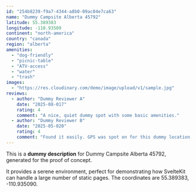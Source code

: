```yaml
---
id: "254b8239-f9a7-4344-a8b0-09ac04e7ca63"
name: "Dummy Campsite Alberta 45792"
latitude: 55.389383
longitude: -110.93509
continent: "north-america"
country: "canada"
region: "alberta"
amenities:
  - "dog-friendly"
  - "picnic-table"
  - "ATV-access"
  - "water"
  - "trash"
images:
  - "https://res.cloudinary.com/demo/image/upload/v1/sample.jpg"
reviews:
  - author: "Dummy Reviewer A"
    date: "2025-08-017"
    rating: 4
    comment: "A nice, quiet dummy spot with some basic amenities."
  - author: "Dummy Reviewer B"
    date: "2025-05-020"
    rating: 4
    comment: "Found it easily. GPS was spot on for this dummy location."
---
```


This is a **dummy description** for Dummy Campsite Alberta 45792, generated for the proof of concept.

It provides a serene environment, perfect for demonstrating how SvelteKit can handle a large number of static pages. The coordinates are 55.389383, -110.935090.
